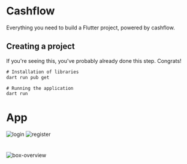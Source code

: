 # Cashflow
Everything you need to build a Flutter project, powered by cashflow.

## Creating a project
If you're seeing this, you've probably already done this step. Congrats!

```diff
# Installation of libraries
dart run pub get

# Running the application
dart run
```
# App
![login](https://user-images.githubusercontent.com/88355373/209895376-344586c2-7b70-4d6c-82bc-43a4b962a1d8.png)
![register](https://user-images.githubusercontent.com/88355373/209895432-e2af67f8-5b5c-4906-a21f-ffc63c23fa7e.png)
# 
![box-overview](https://user-images.githubusercontent.com/88355373/209898202-5f6214ce-993b-438b-aed5-a0c30728da2f.png)
